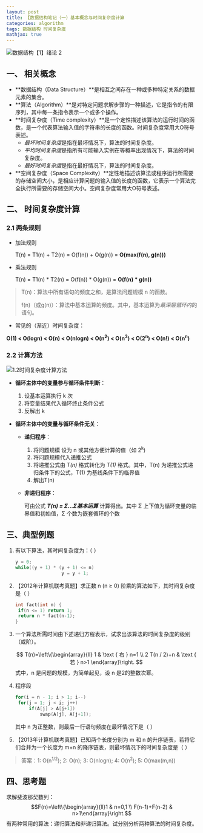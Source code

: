 ```yaml
---
layout: post
title: 【数据结构笔记（一）基本概念与时间复杂度计算
categories: algorithm
tags: 数据结构 时间复杂度
mathjax: true
---
```


![数据结构【1】绪论 2](https://i.loli.net/2021/11/22/sDhYTbfZPFL7tuA.png)



## 一、 相关概念

- **数据结构（Data Structure）**是相互之间存在一种或多种特定关系的数据元素的集合。
- **算法（Algorithm）**是对特定问题求解步骤的一种描述，它是指令的有限序列，其中每一条指令表示一个或多个操作。
- **时间复杂度（Time complexity）**是一个定性描述该算法的运行时间的函数，是一个代表算法输入值的字符串的长度的函数。时间复杂度常用大O符号表述。
  - *最坏时间复杂度*是指在最坏情况下，算法的时间复杂度。
  - *平均时间复杂度*是指所有可能输入实例在等概率出现情况下，算法的时间复杂度。
  - *最好时间复杂度*是指在最好情况下，算法的时间复杂度。
- **空间复杂度（Space Complexity）**定性地描述该算法或程序运行所需要的存储空间大小，是相应计算问题的输入值的长度的函数，它表示一个算法完全执行所需要的存储空间大小。空间复杂度常用大O符号表述。

## 二、 时间复杂度计算

### 2.1 两条规则

- 加法规则

  T(n) = T1(n) + T2(n) = O(f(n)) + O(g(n)) = **O(max(f(n), g(n)))**

- 乘法规则

  T(n) = T1(n) * T2(n) = O(f(n)) * O(g(n)) = **O(f(n) * g(n))**

> T(n)：算法中所有语句的频度之和，是算法问题规模 n 的函数。
>
> f(n)（或g(n)）：算法中基本运算的频度。其中，基本运算为*最深层循环内*的语句。

- 常见的（渐近）时间复杂度：

**O(1) < O(logn) < O(n) < O(nlogn) < O(n<sup>2</sup>) < O(n<sup>3</sup>) < O(2<sup>n</sup>) < O(n!) < O(n<sup>n</sup>)**

### 2.2 计算方法

![1.2时间复杂度计算方法](https://i.loli.net/2021/11/22/VhrANwI2MD8Q51Z.png)

- **循环主体中的变量参与循环条件判断**：

  1. 设基本运算执行 k 次
  2. 将变量结果代入循环终止条件公式
  3. 反解出 k

- **循环主体中的变量与循环条件无关**：

  - **递归程序**：

    1. 将问题规模 设为 n 或其他方便计算的值（如 2<sup>k</sup>)
    2. 将问题规模代入递推公式
    3. 将递推公式由 *T(n)* 格式转化为 *T(1)* 格式。其中，T(n) 为递推公式递归条件下的公式，T(1) 为基线条件下的临界值
    4. 解出T(n)

  - **非递归程序**：

    可由公式 ***T(n) = Σ...Σ基本运算*** 计算得出。其中 Σ 上下值为循环变量的临界值和初始值，Σ 个数为嵌套循环的个数

## 三、典型例题

1. 有以下算法，其时间复杂度为：（               ）

   ```c
   y = 0;
   while((y + 1) * (y + 1) <= n) 
   					y = y + 1;
   ```

2. 【2012年计算机联考真题】求正数 n (n ≥ 0) 阶乘的算法如下，其时间复杂度是（             ）

   ```c
   int fact(int n) {
   	if(n <= 1) return 1;
   	return n * fact(n-1);
   }
   ```

3. 一个算法所需时间由下述递归方程表示，试求出该算法的时间复杂度的级别（或阶）。

   $$
   T(n)=\left\{\begin{array}{ll}
   1 & \text { 右 } n=1 \\
   2 T(n / 2)+n & \text { 若 } n>1
   \end{array}\right.
   $$
   式中，n 是问题的规模，为简单起见，设 n 是2的整数次幂。

4. 程序段

   ```c
   for(i = n - 1; i > 1; i--)
   	for(j = 1; j < i; j++)
   		if(A[j] > A[j+1])
   			swap(A[j], A[j+1]);
   ```

   其中 n 为正整数，则最后一行语句频度在最坏情况下是（           ）

5. 【2013年计算机联考真题】已知两个长度分别为 m 和 n 的升序链表，若将它们合并为一个长度为 m+n 的降序链表，则最坏情况下的时间复杂度是（           ）

> 答案：1: O(n<sup>1/2</sup>); 2: O(n); 3: O(nlogn); 4: O(n<sup>2</sup>); 5: O(max(m,n))

## 四、思考题

求解斐波那契数列：$$F(n)=\left\{\begin{array}{ll}1 & n=0,1 \\ F(n-1)+F(n-2) & n>1\end{array}\right.$$ 有两种常用的算法：递归算法和非递归算法。试分别分析两种算法的时间复杂度。

